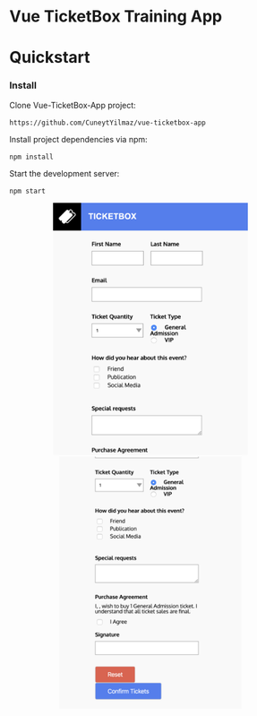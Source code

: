 # Vue TicketBox Training App

# Quickstart

### Install

Clone Vue-TicketBox-App project:
```
https://github.com/CuneytYilmaz/vue-ticketbox-app
```

Install project dependencies via npm:
```
npm install
```

Start the development server:
```
npm start
```

<p align="center">
<img src="https://github.com/CuneytYilmaz/vue-ticketbox-app/blob/master/img/vue-ticketbox-1.png" height="450"/>
<img src="https://github.com/CuneytYilmaz/vue-ticketbox-app/blob/master/img/vue-ticketbox-2.png" height="450"/>
</p>
